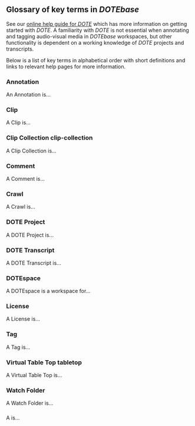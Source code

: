 ## Glossary of key terms in _DOTEbase_

See our [online help guide for _DOTE_](https://bigsoftvideo.github.io/DOTE/) which has more information on getting started with _DOTE_.
A familiarity with _DOTE_ is not essential when annotating and tagging audio-visual media in _DOTEbase_ workspaces, but other functionality is dependent on a working knowledge of _DOTE_ projects and transcripts.

Below is a list of key terms in alphabetical order with short definitions and links to relevant help pages for more information.

### Annotation <a id='annotation'></a>

An Annotation is...

### Clip <a id='clip'></a>

A Clip is...

### Clip Collection <a id=''>clip-collection</a>

A Clip Collection is...

### Comment <a id='comment'></a>

A Comment is...

### Crawl <a id='crawl'></a>

A Crawl is...

### DOTE Project <a id='dote-project'></a>

A DOTE Project is...

### DOTE Transcript <a id='dote-transcript'></a>

A DOTE Transcript is...

### DOTEspace  <a id='workspace'></a>

A DOTEspace is a workspace for...

### License <a id='license'></a>

A License is...

### Tag <a id='tag'></a>

A Tag is...

### Virtual Table Top <a id=''>tabletop</a>

A Virtual Table Top is...

### Watch Folder <a id='watch-folder'></a>

A Watch Folder is...



###  <a id=''></a>

A  is...
